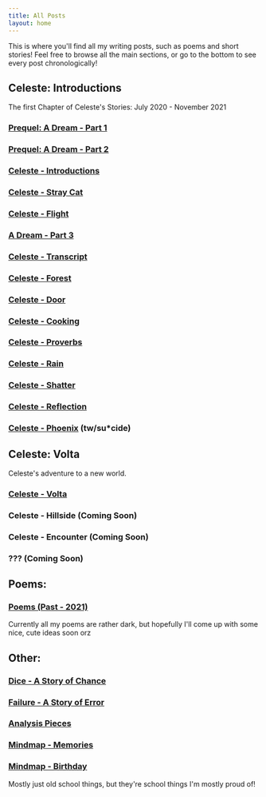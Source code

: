 ```yaml
---
title: All Posts
layout: home
---
```

This is where you'll find all my writing posts, such as poems and short stories! Feel free to browse all the main sections, or go to the bottom to see every post chronologically!

## Celeste: Introductions ##
The first Chapter of Celeste's Stories: July 2020 - November 2021

### [Prequel: A Dream - Part 1](/celeste/2020/07/07/dream-pt-1) ###
### [Prequel: A Dream - Part 2](/celeste/2020/07/31/dream-pt-2) ###
### [Celeste - Introductions](/celeste/2020/09/27/introductions) ###
### [Celeste - Stray Cat](/celeste/2021/03/28/stray-cat) ###
### [Celeste - Flight](/celeste/2021/04/22/wings) ###
### [A Dream - Part 3](/celeste/2021/02/28/dream-pt-3) ###
### [Celeste - Transcript](/celeste/2021/05/27/transcript) ###
### [Celeste - Forest](/celeste/2021/07/27/forest) ###
### [Celeste - Door](/celeste/2021/09/30/door) ###
### [Celeste - Cooking](/celeste/2021/10/27/cooking) ###
### [Celeste - Proverbs](/celeste/2021/12/04/proverbs) ###
### [Celeste - Rain](/celeste/2022/03/28/rain) ###
### [Celeste - Shatter](/celeste/2022/03/28/shatter) ###
### [Celeste - Reflection](/celeste/2022/03/28/reflection) ###
### [Celeste - Phoenix](/celeste/2022/03/28/rain) (tw/su*cide) ###

## Celeste: Volta ##
Celeste's adventure to a new world.

### [Celeste - Volta](/volta/2021/12/04/volta) ###
### Celeste - Hillside (Coming Soon) ###
### Celeste - Encounter (Coming Soon) ###
### ??? (Coming Soon) ###

## Poems: ##

### [Poems (Past - 2021)](/poetry/2021/01/01/2021poems) ###
Currently all my poems are rather dark, but hopefully I'll come up with some nice, cute ideas soon orz

## Other: ##

### [Dice - A Story of Chance](/prose/2020/11/30/dice) ###
### [Failure - A Story of Error](/prose/2020/03/19/failure) ###
### [Analysis Pieces](/schoolwork/2021/02/11/analysis) ###
### [Mindmap - Memories](/other/2021/05/27/memories) ###
### [Mindmap - Birthday](/other/2021/05/27/birthday) ###
Mostly just old school things, but they're school things I'm mostly proud of!